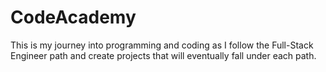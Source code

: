 # CodeAcademy

This is my journey into programming and coding as I follow the Full-Stack Engineer path and create projects that will eventually fall under each path. 
